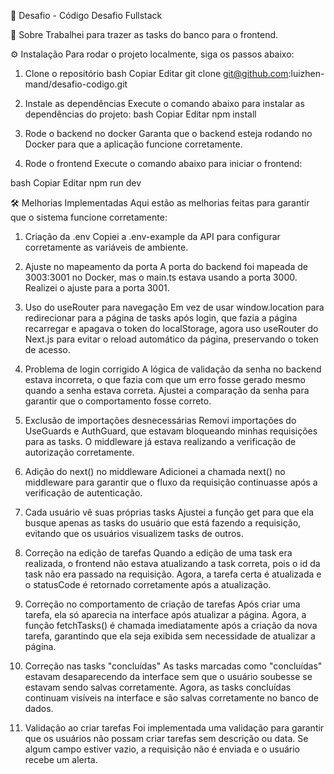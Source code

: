🚀 Desafio - Código
Desafio Fullstack

📝 Sobre
Trabalhei para trazer as tasks do banco para o frontend.

⚙️ Instalação
Para rodar o projeto localmente, siga os passos abaixo:

1. Clone o repositório
bash
Copiar
Editar
git clone git@github.com:luizhen-mand/desafio-codigo.git

3. Instale as dependências
Execute o comando abaixo para instalar as dependências do projeto:
bash
Copiar
Editar
npm install

3. Rode o backend no docker
Garanta que o backend esteja rodando no Docker para que a aplicação funcione corretamente.

4. Rode o frontend
Execute o comando abaixo para iniciar o frontend:

bash
Copiar
Editar
npm run dev

🛠️ Melhorias Implementadas
Aqui estão as melhorias feitas para garantir que o sistema funcione corretamente:

1. Criação da .env
Copiei a .env-example da API para configurar corretamente as variáveis de ambiente.

2. Ajuste no mapeamento da porta
A porta do backend foi mapeada de 3003:3001 no Docker, mas o main.ts estava usando a porta 3000. Realizei o ajuste para a porta 3001.

3. Uso do useRouter para navegação
Em vez de usar window.location para redirecionar para a página de tasks após login, que fazia a página recarregar e apagava o token do localStorage, agora uso useRouter do Next.js para evitar o reload automático da página, preservando o token de acesso.

4. Problema de login corrigido
A lógica de validação da senha no backend estava incorreta, o que fazia com que um erro fosse gerado mesmo quando a senha estava correta. Ajustei a comparação da senha para garantir que o comportamento fosse correto.

6. Exclusão de importações desnecessárias
Removi importações do UseGuards e AuthGuard, que estavam bloqueando minhas requisições para as tasks. O middleware já estava realizando a verificação de autorização corretamente.

7. Adição do next() no middleware
Adicionei a chamada next() no middleware para garantir que o fluxo da requisição continuasse após a verificação de autenticação.

8. Cada usuário vê suas próprias tasks
Ajustei a função get para que ela busque apenas as tasks do usuário que está fazendo a requisição, evitando que os usuários visualizem tasks de outros.

9. Correção na edição de tarefas
Quando a edição de uma task era realizada, o frontend não estava atualizando a task correta, pois o id da task não era passado na requisição. Agora, a tarefa certa é atualizada e o statusCode é retornado corretamente após a atualização.

10. Correção no comportamento de criação de tarefas
Após criar uma tarefa, ela só aparecia na interface após atualizar a página. Agora, a função fetchTasks() é chamada imediatamente após a criação da nova tarefa, garantindo que ela seja exibida sem necessidade de atualizar a página.

11. Correção nas tasks "concluídas"
As tasks marcadas como "concluídas" estavam desaparecendo da interface sem que o usuário soubesse se estavam sendo salvas corretamente. Agora, as tasks concluídas continuam visíveis na interface e são salvas corretamente no banco de dados.

12. Validação ao criar tarefas
Foi implementada uma validação para garantir que os usuários não possam criar tarefas sem descrição ou data. Se algum campo estiver vazio, a requisição não é enviada e o usuário recebe um alerta.


